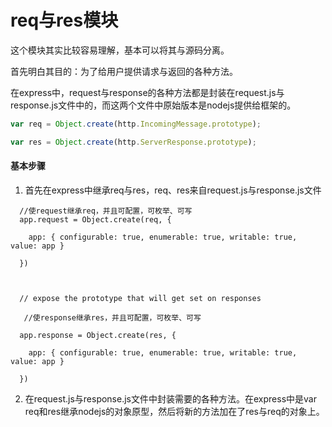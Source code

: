 # req与res模块

这个模块其实比较容易理解，基本可以将其与源码分离。

首先明白其目的：为了给用户提供请求与返回的各种方法。

在express中，request与response的各种方法都是封装在request.js与response.js文件中的，而这两个文件中原始版本是nodejs提供给框架的。

```javascript
var req = Object.create(http.IncomingMessage.prototype);
```

```javascript
var res = Object.create(http.ServerResponse.prototype);
```

#### 基本步骤

1. 首先在express中继承req与res，req、res来自request.js与response.js文件

~~~  
  //使request继承req，并且可配置，可枚举、可写
  app.request = Object.create(req, {

​    app: { configurable: true, enumerable: true, writable: true, value: app }

  })



  // expose the prototype that will get set on responses

   //使response继承res，并且可配置，可枚举、可写

  app.response = Object.create(res, {

​    app: { configurable: true, enumerable: true, writable: true, value: app }

  })
~~~

2. 在request.js与response.js文件中封装需要的各种方法。在express中是var req和res继承nodejs的对象原型，然后将新的方法加在了res与req的对象上。
